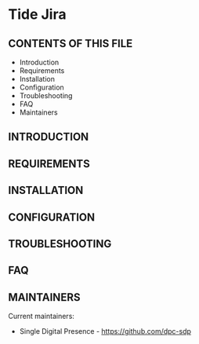 # Tide Jira

CONTENTS OF THIS FILE
---------------------

* Introduction
* Requirements
* Installation
* Configuration
* Troubleshooting
* FAQ
* Maintainers

INTRODUCTION
------------


REQUIREMENTS
------------


INSTALLATION
------------



CONFIGURATION
------------



TROUBLESHOOTING
---------------


FAQ
---



MAINTAINERS
-----------

Current maintainers:
* Single Digital Presence -
  https://github.com/dpc-sdp
